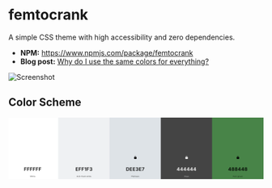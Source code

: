 # femtocrank

A simple CSS theme with high accessibility and zero dependencies.

* **NPM:** https://www.npmjs.com/package/femtocrank
* **Blog post:** [Why do I use the same colors for everything?](https://blog.jread.com/posts/why-do-i-use-dee3e7/)

![Screenshot](screenshot.png)

## Color Scheme

![Color Scheme](colors.png)
